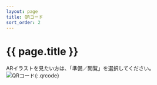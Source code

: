 ```yaml
---
layout: page
title: QRコード
sort_order: 2
---
```

# {{ page.title }}
ARイラストを見たい方は、「準備／閲覧」を選択してください。  
![QRコード](assets/images/pattern-baku.png){:.qrcode}
